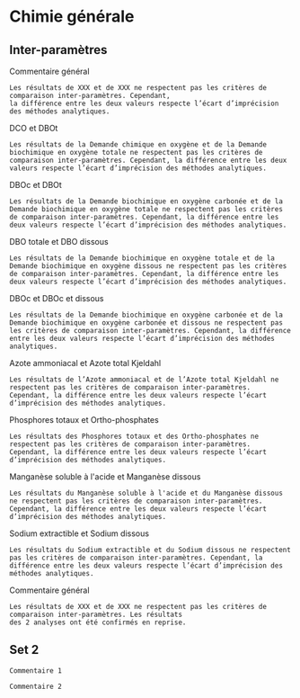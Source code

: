 # Chimie générale

## Inter-paramètres
Commentaire général
```
Les résultats de XXX et de XXX ne respectent pas les critères de comparaison inter-paramètres. Cependant,
la différence entre les deux valeurs respecte l’écart d’imprécision des méthodes analytiques.
```
DCO et DBOt
```
Les résultats de la Demande chimique en oxygène et de la Demande biochimique en oxygène totale ne respectent pas les critères de comparaison inter-paramètres. Cependant, la différence entre les deux valeurs respecte l’écart d’imprécision des méthodes analytiques.
```
DBOc et DBOt
```
Les résultats de la Demande biochimique en oxygène carbonée et de la Demande biochimique en oxygène totale ne respectent pas les critères de comparaison inter-paramètres. Cependant, la différence entre les deux valeurs respecte l’écart d’imprécision des méthodes analytiques.
```
DBO totale et DBO dissous
```
Les résultats de la Demande biochimique en oxygène totale et de la Demande biochimique en oxygène dissous ne respectent pas les critères de comparaison inter-paramètres. Cependant, la différence entre les deux valeurs respecte l’écart d’imprécision des méthodes analytiques.
```
DBOc et DBOc et dissous
```
Les résultats de la Demande biochimique en oxygène carbonée et de la Demande biochimique en oxygène carbonée et dissous ne respectent pas les critères de comparaison inter-paramètres. Cependant, la différence entre les deux valeurs respecte l’écart d’imprécision des méthodes analytiques.
```
Azote ammoniacal et Azote total Kjeldahl
```
Les résultats de l’Azote ammoniacal et de l’Azote total Kjeldahl ne respectent pas les critères de comparaison inter-paramètres. Cependant, la différence entre les deux valeurs respecte l’écart d’imprécision des méthodes analytiques.
```
Phosphores totaux et Ortho-phosphates
```
Les résultats des Phosphores totaux et des Ortho-phosphates ne respectent pas les critères de comparaison inter-paramètres. Cependant, la différence entre les deux valeurs respecte l’écart d’imprécision des méthodes analytiques.
```
Manganèse soluble à l'acide et Manganèse dissous
```
Les résultats du Manganèse soluble à l'acide et du Manganèse dissous ne respectent pas les critères de comparaison inter-paramètres. Cependant, la différence entre les deux valeurs respecte l’écart d’imprécision des méthodes analytiques.
```
Sodium extractible et Sodium dissous
```
Les résultats du Sodium extractible et du Sodium dissous ne respectent pas les critères de comparaison inter-paramètres. Cependant, la différence entre les deux valeurs respecte l’écart d’imprécision des méthodes analytiques.
```
Commentaire général
```
Les résultats de XXX et de XXX ne respectent pas les critères de comparaison inter-paramètres. Les résultats
des 2 analyses ont été confirmés en reprise.
```


## Set 2

```
Commentaire 1
```

```
Commentaire 2
```